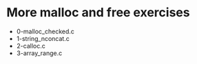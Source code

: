 # More malloc and free exercises
- 0-malloc_checked.c  
- 1-string_nconcat.c  
- 2-calloc.c  
- 3-array_range.c
